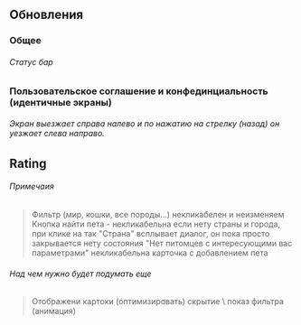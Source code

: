 ## Обновления
### Общее
###### Статус бар
### Пользовательское соглашение и конфединциальность (идентичные экраны)
###### Экран выезжает справа налево и по нажатию на стрелку (назад) он уезжает слева направо.
## Rating
###### Примечаия
> Фильтр (мир, кошки, все породы...) некликабелен и неизменяем
> Кнопка найти пета - некликабельна
> если нету страны и города, при клике на так "Страна" всплывает диалог, он пока просто закрывается
> нету состояния "Нет питомцев с интересующими вас параметрами"
> некликабельна карточка с добавлением пета
###### Над чем нужно будет подумать еще
> Отображени картоки (оптимизировать)
> скрытие \ показ фильтра (анимация)
